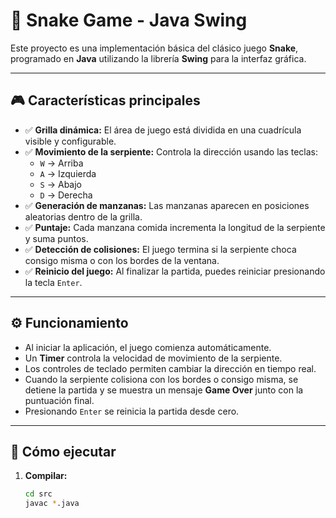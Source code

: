 # 🐍 Snake Game - Java Swing

Este proyecto es una implementación básica del clásico juego **Snake**, programado en **Java** utilizando la librería **Swing** para la interfaz gráfica.

---

## 🎮 Características principales

- ✅ **Grilla dinámica:** El área de juego está dividida en una cuadrícula visible y configurable.
- ✅ **Movimiento de la serpiente:** Controla la dirección usando las teclas:
  - `W` → Arriba
  - `A` → Izquierda
  - `S` → Abajo
  - `D` → Derecha
- ✅ **Generación de manzanas:** Las manzanas aparecen en posiciones aleatorias dentro de la grilla.
- ✅ **Puntaje:** Cada manzana comida incrementa la longitud de la serpiente y suma puntos.
- ✅ **Detección de colisiones:** El juego termina si la serpiente choca consigo misma o con los bordes de la ventana.
- ✅ **Reinicio del juego:** Al finalizar la partida, puedes reiniciar presionando la tecla `Enter`.

---

## ⚙️ Funcionamiento

- Al iniciar la aplicación, el juego comienza automáticamente.
- Un **Timer** controla la velocidad de movimiento de la serpiente.
- Los controles de teclado permiten cambiar la dirección en tiempo real.
- Cuando la serpiente colisiona con los bordes o consigo misma, se detiene la partida y se muestra un mensaje **Game Over** junto con la puntuación final.
- Presionando `Enter` se reinicia la partida desde cero.

---

## 🚀 Cómo ejecutar

1. **Compilar:**  
   ```bash
   cd src
   javac *.java
   ```
